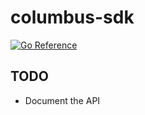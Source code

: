 # columbus-sdk

[![Go Reference](https://pkg.go.dev/badge/github.com/elmasy-com/columbus-sdk.svg)](https://pkg.go.dev/github.com/elmasy-com/columbus-sdk)

## TODO

- Document the API